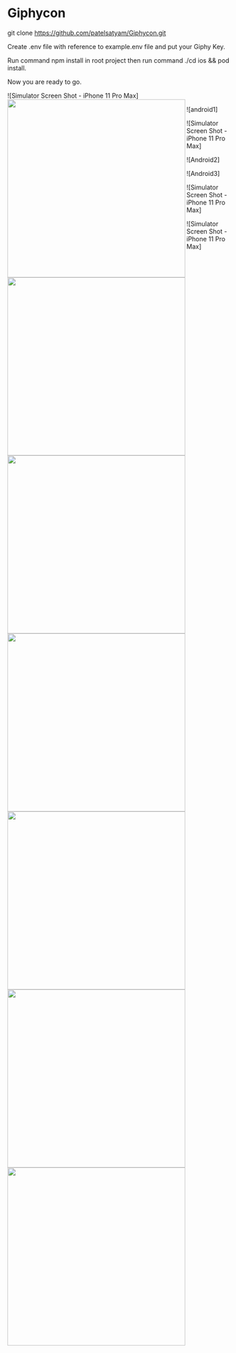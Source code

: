 # Giphycon
git clone https://github.com/patelsatyam/Giphycon.git

Create .env file with reference to example.env file and put your Giphy Key.

Run command npm install in root project then run command ./cd ios && pod install.

Now you are ready to go.
 
 ![Simulator Screen Shot - iPhone 11 Pro Max]<img src="https://user-images.githubusercontent.com/34741668/126076037-6142972a-b6ab-4372-8863-d878693570e0.png" align="left" height="400" width="auto" >
 
![android1]<img src="https://user-images.githubusercontent.com/34741668/126076044-0e8a46ae-997d-4db4-907f-2587612316fb.jpg" align="left" height="400" width="auto" >

![Simulator Screen Shot - iPhone 11 Pro Max]<img src="https://user-images.githubusercontent.com/34741668/126076047-37a8cc7a-1457-4023-935a-c9068003a23b.png" align="left" height="400" width="auto" >

![Android2]<img src="https://user-images.githubusercontent.com/34741668/126076048-9e1579f1-2506-40fc-a0ac-649084c6048f.jpg" align="left" height="400" width="auto" >

![Android3]<img src="https://user-images.githubusercontent.com/34741668/126076049-80831373-a720-433c-ad12-1c5a15b7b6f2.jpg" align="left" height="400" width="auto" >

![Simulator Screen Shot - iPhone 11 Pro Max]<img src="https://user-images.githubusercontent.com/34741668/126076050-7a61b29e-d515-49d1-bd27-d7fb8ed92e79.png" align="left" height="400" width="auto" >

![Simulator Screen Shot - iPhone 11 Pro Max]<img src="https://user-images.githubusercontent.com/34741668/126076052-791d6c57-61e9-47b6-b6bf-47a6f811b17e.png" align="left" height="400" width="auto" >

